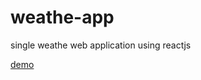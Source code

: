 # weathe-app
single weathe web application using reactjs 

[demo](https://asaadoov.github.io/weather-app/)
